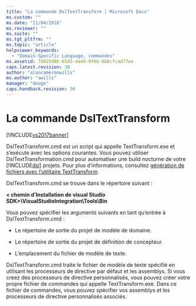 ```yaml
---
title: "La commande DslTextTransform | Microsoft Docs"
ms.custom: ""
ms.date: "11/04/2016"
ms.reviewer: ""
ms.suite: ""
ms.tgt_pltfrm: ""
ms.topic: "article"
helpviewer_keywords: 
  - "Domain-Specific Language, commandes"
ms.assetid: 7d025d0b-6543-4a49-9f6b-8b8cfcad77ee
caps.latest.revision: 30
author: "alancameronwills"
ms.author: "awills"
manager: "douge"
caps.handback.revision: 30
---
```

# La commande DslTextTransform
[!INCLUDE[vs2017banner](../code-quality/includes/vs2017banner.md)]

DslTextTransform.cmd est un script qui appelle TextTransform.exe et s’exécute avec les options courantes. Vous pouvez utiliser DslTextTransformation.cmd pour automatiser une build nocturne de votre [!INCLUDE[dsl](../modeling/includes/dsl_md.md)] projets. Pour plus d’informations, consultez [génération de fichiers avec l’utilitaire TextTransform](../modeling/generating-files-with-the-texttransform-utility.md).  
  
 DslTextTransform.cmd se trouve dans le répertoire suivant :  
  
 **\< chemin d’Installation de visual Studio SDK>\VisualStudioIntegration\Tools\Bin**  
  
 Vous pouvez spécifier les arguments suivants en tant qu’entrée à DslTextTransform.cmd :  
  
-   Le répertoire de sortie du projet de modèle de domaine.  
  
-   Le répertoire de sortie du projet de définition de concepteur.  
  
-   L’emplacement du fichier de modèle de texte.  
  
 DslTextTransform.cmd traite le fichier de modèle de texte spécifié en utilisant les processeurs de directive par défaut et les assemblys. Si vous créez des processeurs de directive personnalisés, vous pouvez créer votre propre fichier de commandes qui appelle TextTransform.exe. Dans ce fichier de commandes, vous pouvez spécifier vos assemblys et les processeurs de directive personnalisés associés.